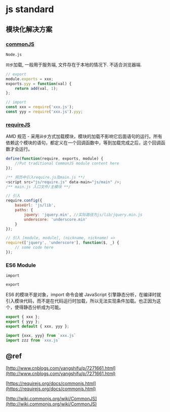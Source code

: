 # js standard

## 模块化解决方案

### [commonJS](http://wiki.commonjs.org)

`Node.js`

`同步`加载, 一般用于服务端, 文件存在于本地的情况下. 不适合浏览器端.

```js
// export
module.exports = xxx;
exports.yyy = function(val) {
    return add(val, 1);
};

// import
const xxx = require('xxx.js');
const yyy = require('xxx.js').yyy;
```

### [requireJS](https://requirejs.org/docs/node.html)

AMD 规范 - 采用`异步`方式加载模块，模块的加载不影响它后面语句的运行。所有依赖这个模块的语句，都定义在一个回调函数中，等到加载完成之后，这个回调函数才会运行。

```js
define(function(require, exports, module) {
    //Put traditional CommonJS module content here
});
```

```js
/** 网页中引入require.js及main.js **/
<script src="js/require.js" data-main="js/main" />;
/** main.js 入口文件/主模块 **/

// 引入
require.config({
    baseUrl: 'js/lib',
    paths: {
        jquery: 'jquery.min', //实际路径为js/lib/jquery.min.js
        underscore: 'underscore.min'
    }
});

// 引入 [module, module], (nickname, nickname) =>
require(['jquery', 'underscore'], function($, _) {
    // some code here
});
```

### ES6 Module

`import`

`export`

ES6 的模块不是对象，import 命令会被 JavaScript 引擎静态分析，在编译时就引入模块代码，而不是在代码运行时加载，所以无法实现条件加载。也正因为这个，使得静态分析成为可能。

```js
export { xxx };
export { yyy };
export default { xxx, yyy };

import {xxx, yyy} from `xxx.js`
import zzz from `xxx.js`
```

## @ref

[http://www.cnblogs.com/yangshifu/p/7271661.html](http://www.cnblogs.com/yangshifu/p/7271661.html)

[https://requirejs.org/docs/commonjs.html](https://requirejs.org/docs/commonjs.html)

[http://wiki.commonjs.org/wiki/CommonJS](http://wiki.commonjs.org/wiki/CommonJS)
